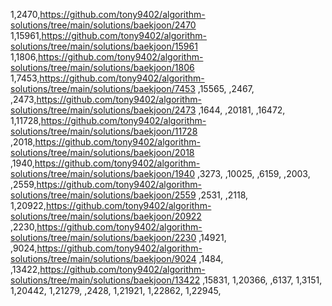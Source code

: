 1,2470,https://github.com/tony9402/algorithm-solutions/tree/main/solutions/baekjoon/2470
1,15961,https://github.com/tony9402/algorithm-solutions/tree/main/solutions/baekjoon/15961
1,1806,https://github.com/tony9402/algorithm-solutions/tree/main/solutions/baekjoon/1806
1,7453,https://github.com/tony9402/algorithm-solutions/tree/main/solutions/baekjoon/7453
,15565,
,2467,
,2473,https://github.com/tony9402/algorithm-solutions/tree/main/solutions/baekjoon/2473
,1644,
,20181,
,16472,
1,11728,https://github.com/tony9402/algorithm-solutions/tree/main/solutions/baekjoon/11728
,2018,https://github.com/tony9402/algorithm-solutions/tree/main/solutions/baekjoon/2018
,1940,https://github.com/tony9402/algorithm-solutions/tree/main/solutions/baekjoon/1940
,3273,
,10025,
,6159,
,2003,
,2559,https://github.com/tony9402/algorithm-solutions/tree/main/solutions/baekjoon/2559
,2531,
,2118,
1,20922,https://github.com/tony9402/algorithm-solutions/tree/main/solutions/baekjoon/20922
,2230,https://github.com/tony9402/algorithm-solutions/tree/main/solutions/baekjoon/2230
,14921,
,9024,https://github.com/tony9402/algorithm-solutions/tree/main/solutions/baekjoon/9024
,1484,
,13422,https://github.com/tony9402/algorithm-solutions/tree/main/solutions/baekjoon/13422
,15831,
1,20366,
,6137,
1,3151,
1,20442,
1,21279,
,2428,
1,21921,
1,22862,
1,22945,